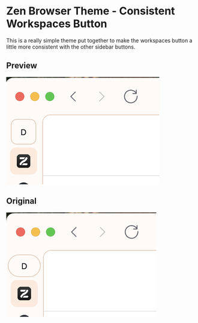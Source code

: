 # Zen Browser Theme - Consistent Workspaces Button

This is a really simple theme put together to make the workspaces button a little more consistent with the other sidebar buttons.

## Preview
![Preview of Theme](/image.png)

## Original
![Original Theme](/original.png)